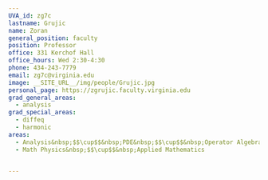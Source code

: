 ```yaml
---
UVA_id: zg7c
lastname: Grujic
name: Zoran
general_position: faculty
position: Professor
office: 331 Kerchof Hall
office_hours: Wed 2:30-4:30
phone: 434-243-7779
email: zg7c@virginia.edu
image: __SITE_URL__/img/people/Grujic.jpg
personal_page: https://zgrujic.faculty.virginia.edu
grad_general_areas:
  - analysis
grad_special_areas:
  - diffeq
  - harmonic
areas:
  - Analysis&nbsp;$$\cup$$&nbsp;PDE&nbsp;$$\cup$$&nbsp;Operator Algebras
  - Math Physics&nbsp;$$\cup$$&nbsp;Applied Mathematics


---
```

